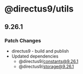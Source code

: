 # @directus9/utils

## 9.26.1

### Patch Changes

- directus9 - build and publish
- Updated dependencies
  - @directus9/constants@9.26.1
  - @directus9/storage@9.26.1
